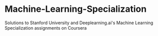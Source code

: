 # Machine-Learning-Specialization
Solutions to Stanford University and Deeplearning.ai's Machine Learning Specialization assignments on Coursera

